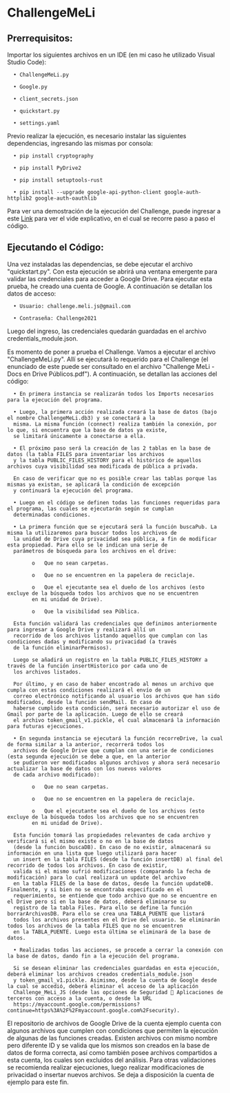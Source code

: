 # ChallengeMeLi

## Prerrequisitos:

Importar los siguientes archivos en un IDE (en mi caso he utilizado Visual Studio Code):

      •	ChallengeMeLi.py

      •	Google.py

      •	client_secrets.json

      •	quickstart.py

      •	settings.yaml


Previo realizar la ejecución, es necesario instalar las siguientes dependencias, ingresando las mismas por consola:

      •	pip install cryptography

      •	pip install PyDrive2

      •	pip install setuptools-rust

      •	pip install --upgrade google-api-python-client google-auth-httplib2 google-auth-oauthlib


Para ver una demostración de la ejecución del Challenge, puede ingresar a este [Link](https://youtu.be/Wojm4nvdCFo) para ver el vide explicativo, en el cual se recorre paso a paso el código.

## Ejecutando el Código:

Una vez instaladas las dependencias, se debe ejecutar el archivo "quickstart.py". Con esta ejecución se abrirá una ventana emergente para validar las credenciales para acceder a Google Drive. Para ejecutar esta prueba, he creado una cuenta de Google. A continuación se detallan los datos de acceso:

      •	Usuario: challenge.meli.js@gmail.com

      •	Contraseña: Challenge2021

Luego del ingreso, las credenciales quedarán guardadas en el archivo credentials_module.json.


Es momento de poner a prueba el Challenge. Vamos a ejecutar el archivo "ChallengeMeLi.py". Allí se ejecutará lo requerido para el Challenge (el enunciado de este puede ser consultado en el archivo "Challenge MeLi - Docs en Drive Públicos.pdf"). A continuación, se detallan las acciones del código:

      •	En primera instancia se realizarán todos los Imports necesarios para la ejecución del programa.

      •	Luego, la primera acción realizada creará la base de datos (bajo el nombre ChallengeMeLi.db3) y se conectará a la 
      misma. La misma función (connect) realiza también la conexión, por lo que, si encuentra que la base de datos ya existe, 
      se limitará únicamente a conectarse a ella.

      •	El próximo paso será la creación de las 2 tablas en la base de datos (la tabla FILES para inventariar los archivos 
      y la tabla PUBLIC_FILES_HISTORY para el histórico de aquellos archivos cuya visibilidad sea modificada de pública a privada.

      En caso de verificar que no es posible crear las tablas porque las mismas ya existan, se aplicará la condición de excepción 
      y continuará la ejecución del programa.

      •	Luego en el código se definen todas las funciones requeridas para el programa, las cuales se ejecutarán según se cumplan 
      determinadas condiciones.

      •	La primera función que se ejecutará será la función buscaPub. La misma la utilizaremos para buscar todos los archivos de 
      la unidad de Drive cuya privacidad sea pública, a fin de modificar esta propiedad. Para ello se le indican una serie de 
      parámetros de búsqueda para los archivos en el drive:

            o	Que no sean carpetas.

            o	Que no se encuentren en la papelera de reciclaje.

            o	Que el ejecutante sea el dueño de los archivos (esto excluye de la búsqueda todos los archivos que no se encuentren 
            en mi unidad de Drive).

            o	Que la visibilidad sea Pública.

      Esta función validará las credenciales que definimos anteriormente para ingresar a Google Drive y realizará allí un 
      recorrido de los archivos listando aquellos que cumplan con las condiciones dadas y modificando su privacidad (a través 
      de la función eliminarPermisos). 

      Luego se añadirá un registro en la tabla PUBLIC_FILES_HISTORY a través de la función insertHistorico por cada uno de 
      los archivos listados. 

      Por último, y en caso de haber encontrado al menos un archivo que cumpla con estas condiciones realizará el envío de un 
      correo electrónico notificando al usuario los archivos que han sido modificados, desde la función sendMail. En caso de 
      haberse cumplido esta condición, será necesario autorizar el uso de Gmail por parte de la aplicación. Luego de ello se creará 
      el archivo token_gmail_v1.pickle, el cual almacenará la información para futuras ejecuciones.

      •	En segunda instancia se ejecutará la función recorreDrive, la cual de forma similar a la anterior, recorrerá todos los 
      archivos de Google Drive que cumplan con una serie de condiciones (esta segunda ejecución se debe a que, en la anterior 
      se pudieron ver modificados algunos archivos y ahora será necesario actualizar la base de datos con los nuevos valores 
      de cada archivo modificado):

            o	Que no sean carpetas.
            
            o	Que no se encuentren en la papelera de reciclaje.
            
            o	Que el ejecutante sea el dueño de los archivos (esto excluye de la búsqueda todos los archivos que no se encuentren 
            en mi unidad de Drive).
                        
      Esta función tomará las propiedades relevantes de cada archivo y verificará si el mismo existe o no en la base de datos 
      (desde la función buscaDB). En caso de no existir, almacenará su información en una lista que luego utilizará para hacer 
      un insert en la tabla FILES (desde la función insertDB) al final del recorrido de todos los archivos. En caso de existir, 
      valida si el mismo sufrió modificaciones (comparando la fecha de modificación) para lo cual realizará un update del archivo 
      en la tabla FILES de la base de datos, desde la función updateDB. Finalmente, y si bien no se encontraba especificado en el 
      requerimiento, se entiende que todo archivo que no se encuentre en el Drive pero sí en la base de datos, deberá eliminarse su
      registro de la tabla Files. Para ello se define la función borrarArchivosDB. Para ello se crea una TABLA_PUENTE que listará 
      todos los archivos presentes en el Drive del usuario. Se eliminarán todos los archivos de la tabla FILES que no se encuentren 
      en la TABLA_PUENTE. Luego esta última se eliminará de la base de datos.
      
      •	Realizadas todas las acciones, se procede a cerrar la conexión con la base de datos, dando fin a la ejecución del programa.
      
      Si se desean eliminar las credenciales guardadas en esta ejecución, deberá eliminar los archivos creados credentials_module.json 
      y token_gmail_v1.pickle. Asimismo, desde la cuenta de Google desde la cual se accedió, deberá eliminar el acceso de la aplicación 
      Challenge_MeLi_JS (desde las opciones de Seguridad  Aplicaciones de terceros con acceso a la cuenta, o desde la URL 
      https://myaccount.google.com/permissions?continue=https%3A%2F%2Fmyaccount.google.com%2Fsecurity).
      
El repositorio de archivos de Google Drive de la cuenta ejemplo cuenta con algunos archivos que cumplen con condiciones que permiten la ejecución de algunas de las funciones creadas. Existen archivos con mismo nombre pero diferente ID y se valida que los mismos son creados en la base de datos de forma correcta, así como también posee archivos compartidos a esta cuenta, los cuales son excluidos del análisis. Para otras validaciones se recomienda realizar ejecuciones, luego realizar modificaciones de privacidad o insertar nuevos archivos. Se deja a disposición la cuenta de ejemplo para este fin. 

